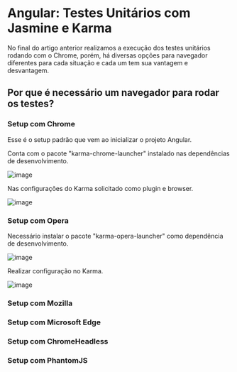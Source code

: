 # Angular: Testes Unitários com Jasmine e Karma

No final do artigo anterior realizamos a execução dos testes unitários rodando com o Chrome, porém, há diversas opções para navegador diferentes para cada situação e cada um tem sua vantagem e desvantagem.

## Por que é necessário um navegador para rodar os testes?

### Setup com Chrome

Esse é o setup padrão que vem ao inicializar o projeto Angular. 

Conta com o pacote "karma-chrome-launcher" instalado nas dependências de desenvolvimento.

![image](https://user-images.githubusercontent.com/73451858/151708299-826d8ceb-8493-42bd-b7c8-46932ecd964b.png)

Nas configurações do Karma solicitado como plugin e browser.

![image](https://user-images.githubusercontent.com/73451858/151708345-733a4dfb-1662-4d61-9d0d-13e5159e8def.png)

### Setup com Opera

Necessário instalar o pacote "karma-opera-launcher" como dependência de desenvolvimento.

![image](https://user-images.githubusercontent.com/73451858/151708554-abfefa4c-12db-41ea-ad06-dd922bf24c2d.png)

Realizar configuração no Karma.

![image](https://user-images.githubusercontent.com/73451858/151708586-e883793b-30fc-4323-8956-98fc60b031a2.png)

### Setup com Mozilla

### Setup com Microsoft Edge

### Setup com ChromeHeadless

### Setup com PhantomJS
